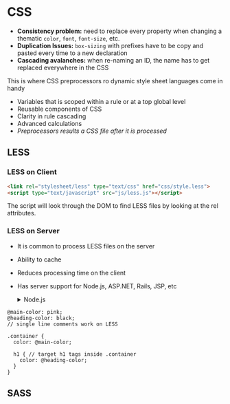 # CSS 

- **Consistency problem:** need to replace every property when changing a thematic `color`, `font`, `font-size`, etc.
- **Duplication Issues:** `box-sizing` with prefixes have to be copy and pasted every time to a new declaration
- **Cascading avalanches:** when re-naming an ID, the name has to get replaced everywhere in the CSS 


This is where CSS preprocessors ro dynamic style sheet languages come in handy
  - Variables that is scoped within a rule or at a top global level
  - Reusable components of CSS
  - Clarity in rule cascading
  - Advanced calculations
  - *Preprocessors results a CSS file after it is processed*

## LESS

### LESS on Client

```html
<link rel="stylesheet/less" type="text/css" href="css/style.less">
<script type="text/javascript" src="js/less.js"></script>
```

The script will look through the DOM to find LESS files by looking at the rel attributes.

### LESS on Server

- It is common to process LESS files on the server
- Ability to cache
- Reduces processing time on the client
- Has server support for Node.js, ASP.NET, Rails, JSP, etc  
    <details>
      <summary>Node.js</summary>

    ```node
    // use Node package manager to install LESS on the server
    $ npm install less
    // require LESS as part of the project
    var less = require('less');
    // use the LESS class to render content
    less.render(lessContents, function(e,css) {
      console.log(css);
    }
    ```
    </details>


```less
@main-color: pink;
@heading-color: black;
// single line comments work on LESS

.container {
  color: @main-color;
  
  h1 { // target h1 tags inside .container
    color: @heading-color;
  }
}
```

## SASS
